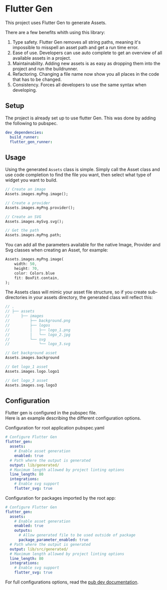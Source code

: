 # Flutter Gen
This project uses Flutter Gen to generate Assets.  

There are a few benefits whith using this library: 
1. Type safety. Flutter Gen removes all string paths, meaning it's impossible to misspell an asset path and get a run time error.
2. Ease of use. Developers can use auto complete to get an overview of all available assets in a project.
3. Maintainability. Adding new assets is as easy as dropping them into the project and run the buildrunner. 
4. Refactoring. Changing a file name now show you all places in the code that has to be changed. 
5. Consistency. Forces all developers to use the same syntax when developing.

## Setup
The project is already set up to use flutter Gen. This was done by adding the following to pubspec.
```yaml
dev_dependencies:
  build_runner:
  flutter_gen_runner:
```

## Usage
Using the generated `Assets` class is simple. 
Simply call the Asset class and use code completion to find the file you want, then select what type of widget you want to build.

```dart
// Create an image
Assets.images.myPng.image();

// Create a provider
Assets.images.myPng.provider();

// Create an SVG
Assets.images.mySvg.svg();

// Get the path
Assets.images.myPng.path;
```

You can add all the parameters available for the native Image, Provider and Svg classes when creating an Asset, for example: 

```dart
Assets.images.myPng.image(
    width: 50,
    height: 70,
    color: Colors.blue
    fit: BoxFit.contain,
);
```  

The Assets class will mimic your asset file structure, so if you create sub-directories in your assets directory, the generated class will reflect this: 

```dart
// .
// ├── assets
//     ├── images
//         ├── background.png
//         ├── logos
//         │   ├── logo_1.png
//         │   └── logo_2.jpg
//         └── svg
//             └── logo_3.svg

// Get background asset
Assets.images.background

// Get logo_1 asset
Assets.images.logo.logo1

// Get logo_3 asset
Assets.images.svg.logo3

```

## Configuration
Flutter gen is configured in the pubspec file.  
Here is an example describing the different configuration options.

Configuration for root application pubspec.yaml
```yaml
# Configure Flutter Gen
flutter_gen:
  assets:
    # Enable asset generation
    enabled: true
  # Path where the output is generated
  output: lib/generated/
  # Maximum length allowed by project linting options
  line_length: 80
  integrations:
    # Enable svg support 
    flutter_svg: true
```

Configuration for packages imported by the root app:
```yaml
# Configure Flutter Gen
flutter_gen:
  assets:
    # Enable asset generation
    enabled: true
    outputs:
      # Allow generated file to be used outside of package
      package_parameter_enabled: true
  # Path where the output is generated
  output: lib/src/generated/
  # Maximum length allowed by project linting options
  line_length: 80
  integrations:
    # Enable svg support 
    flutter_svg: true
```  

For full configurations options, read the [pub dev documentation](https://pub.dev/packages/flutter_gen).  